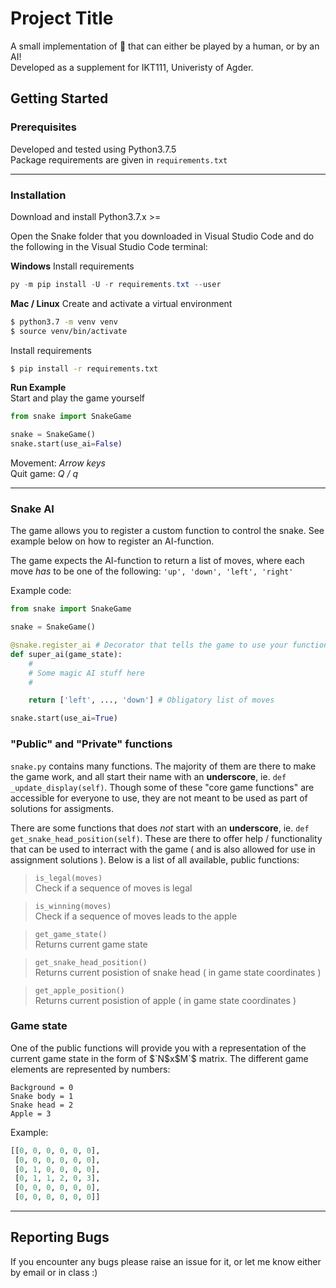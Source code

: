 # Project Title

A small implementation of 🐍 that can either be played by a human, or by an AI!  
Developed as a supplement for IKT111, Univeristy of Agder.

## Getting Started
### Prerequisites

Developed and tested using Python3.7.5  
Package requirements are given in `requirements.txt`

---

### Installation

Download and install Python3.7.x >=

Open the Snake folder that you downloaded in Visual Studio Code and do the following in the Visual Studio Code terminal:

**Windows**
Install requirements
```powershell
py -m pip install -U -r requirements.txt --user
```

**Mac / Linux**
Create and activate a virtual environment

```bash
$ python3.7 -m venv venv
$ source venv/bin/activate
```

Install requirements

```bash
$ pip install -r requirements.txt
```

**Run Example**  
Start and play the game yourself

```python
from snake import SnakeGame

snake = SnakeGame()
snake.start(use_ai=False)
```
Movement: _Arrow keys_  
Quit game: _Q / q_

---

### Snake AI
The game allows you to register a custom function to control the snake.
See example below on how to register an AI-function. 

The game expects the AI-function to return a list of moves, where each move _has_ to be one of the following: `'up', 'down', 'left', 'right'`

Example code:
```python
from snake import SnakeGame

snake = SnakeGame()

@snake.register_ai # Decorator that tells the game to use your function
def super_ai(game_state):
    #
    # Some magic AI stuff here
    #

    return ['left', ..., 'down'] # Obligatory list of moves

snake.start(use_ai=True)
```

### "Public" and "Private" functions
`snake.py` contains many functions. The majority of them are there to make the game work, and all start their name with an **underscore**, ie. `def _update_display(self)`.
Though some of these "core game functions" are accessible for everyone to use, they are not meant to be used as part of solutions for assigments.  

There are some functions that does _not_ start with an **underscore**, ie. `def get_snake_head_position(self)`. These are there to offer help / functionality that can be used to interract with the game ( and is also allowed for use in assignment solutions ). Below is a list of all available, public functions:

>`is_legal(moves)`  
Check if a sequence of moves is legal  

>`is_winning(moves)`  
Check if a sequence of moves leads to the apple  

>`get_game_state()`  
Returns current game state  

>`get_snake_head_position()`  
Returns current posistion of snake head ( in game state coordinates )  

>`get_apple_position()`  
Returns current posistion of apple ( in game state coordinates )  

### Game state
One of the public functions will provide you with a representation of the current game state in the form of $`N$x$M`$ matrix. The different game elements are represented by numbers:  

`Background = 0`  
`Snake body = 1`  
`Snake head = 2`  
`Apple = 3`


Example:
```python
[[0, 0, 0, 0, 0, 0],
 [0, 0, 0, 0, 0, 0],
 [0, 1, 0, 0, 0, 0],
 [0, 1, 1, 2, 0, 3],
 [0, 0, 0, 0, 0, 0],
 [0, 0, 0, 0, 0, 0]]
```

---


## Reporting Bugs
If you encounter any bugs please raise an issue for it, or let me know either by email or in class :) 
